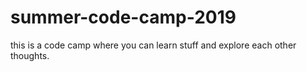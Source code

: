 # summer-code-camp-2019
this is a code camp where you can learn stuff and explore each other thoughts. 
